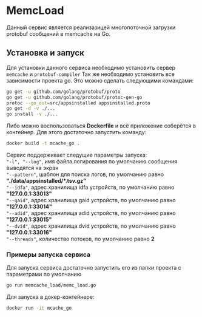 # MemcLoad
Данный сервис является реализазицей многопоточной загрузки protobuf сообщений в memcache на Go.

## Установка и запуск
Для установки данного сервиса необходимо установить сервер `memcache` и `protobuf-compiler`
Так же необходимо установить все зависимости проекта go.
Это можно сделать следующими командами:
```bash
go get -u github.com/golang/protobuf/proto
go get -u github.com/golang/protobuf/protoc-gen-go
protoc --go_out=src/appsinstalled appsinstalled.proto
go get -d -v ./...
go install -v ./...
```
Либо можно воспользоваться **Dockerfile** и всё приложение соберётся в контейнер.
Для этого достаточно запустить командy:
```bash
docker build -t mcache_go .
```

Сервис поддерживает следущие параметры запуска:<br>
`"-l", "--log"`, имя файла логирования по умолчанию сообщения выводятся на экран<br>
`"--pattern"`, шаблон для поиска логов, по умолчанию равно **"./data/appsinstalled/\*.tsv.gz"**<br>
`"--idfa"`, адрес хранилища idfa устройств, по умолчанию равно **"127.0.0.1:33013"**<br>
`"--gaid"`, адрес хранилища gaid устройств, по умолчанию равно **"127.0.0.1:33014"**<br>
`"--adid"`, адрес хранилища adid устройств, по умолчанию равно **"127.0.0.1:33015"**<br>
`"--dvid"`, адрес хранилища dvid устройств, по умолчанию равно **"127.0.0.1:33016"**<br>
`"--threads"`, количество потоков, по умолчанию равно **2**<br>

### Примеры запуска сервиса
Для запуска сервиса достаточно запустить его из папки проекта с параметрами по умолчанию
```bash
go run memcache_load/memc_load.go
```
Для запуска в докер-контейнере:
```bash
docker run -it mcache_go
```
